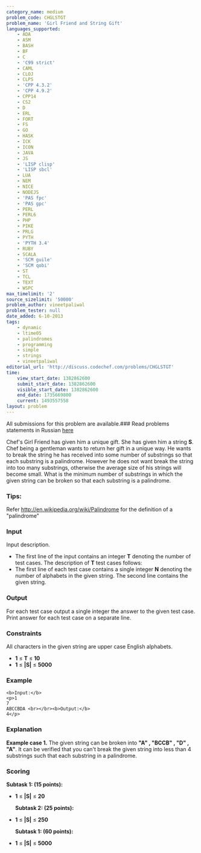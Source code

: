 ```yaml
---
category_name: medium
problem_code: CHGLSTGT
problem_name: 'Girl Friend and String Gift'
languages_supported:
    - ADA
    - ASM
    - BASH
    - BF
    - C
    - 'C99 strict'
    - CAML
    - CLOJ
    - CLPS
    - 'CPP 4.3.2'
    - 'CPP 4.9.2'
    - CPP14
    - CS2
    - D
    - ERL
    - FORT
    - FS
    - GO
    - HASK
    - ICK
    - ICON
    - JAVA
    - JS
    - 'LISP clisp'
    - 'LISP sbcl'
    - LUA
    - NEM
    - NICE
    - NODEJS
    - 'PAS fpc'
    - 'PAS gpc'
    - PERL
    - PERL6
    - PHP
    - PIKE
    - PRLG
    - PYTH
    - 'PYTH 3.4'
    - RUBY
    - SCALA
    - 'SCM guile'
    - 'SCM qobi'
    - ST
    - TCL
    - TEXT
    - WSPC
max_timelimit: '2'
source_sizelimit: '50000'
problem_author: vineetpaliwal
problem_tester: null
date_added: 6-10-2013
tags:
    - dynamic
    - ltime05
    - palindromes
    - programming
    - simple
    - strings
    - vineetpaliwal
editorial_url: 'http://discuss.codechef.com/problems/CHGLSTGT'
time:
    view_start_date: 1382862600
    submit_start_date: 1382862600
    visible_start_date: 1382862600
    end_date: 1735669800
    current: 1493557558
layout: problem
---
```

All submissions for this problem are available.###  Read problems statements in Russian [here](http://www.codechef.com/download/translated/LTIME05/russian/CHGLSTGT.pdf)

Chef's Girl Friend has given him a unique gift. She has given him a string **S**. Chef being a gentleman wants to return her gift in a unique way. He wants to break the string he has received into some number of substrings so that each substring is a palindrome. However he does not want break the string into too many substrings, otherwise the average size of his strings will become small. What is the minimum number of substrings in which the given string can be broken so that each substring is a palindrome.

### Tips: 

Refer <http://en.wikipedia.org/wiki/Palindrome> for the definition of a "palindrome"

### Input

Input description.

- The first line of the input contains an integer **T** denoting the number of test cases. The description of **T** test cases follows:
- The first line of each test case contains a single integer **N** denoting the number of alphabets in the given string. The second line contains the given string.

### Output

For each test case output a single integer the answer to the given test case. Print answer for each test case on a separate line.

### Constraints

All characters in the given string are upper case English alphabets.

- **1** ≤ **T** ≤ **10**
- **1** ≤ **|S|** ≤ **5000**

### Example

```
<b>Input:</b>
<p>1 
7
ABCCBDA <br></br><b>Output:</b>
4</p>
```
### Explanation

**Example case 1.** The given string can be broken into **"A" , "BCCB" , "D" , "A"**. It can be verified that you can't break the given string into less than 4 substrings such that each substring in a palindrome.

###  Scoring 

  **Subtask 1: (15 points):**

- **1** ≤ **|S|** ≤ **20**

  **Subtask 2: (25 points):**

- **1** ≤ **|S|** ≤ **250**

  **Subtask 1: (60 points):**

- **1** ≤ **|S|** ≤ **5000**